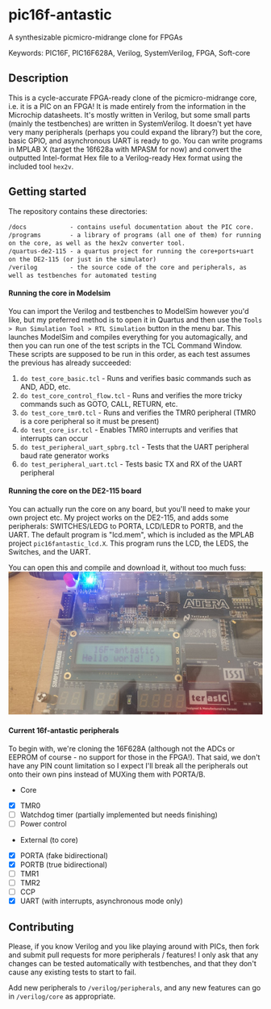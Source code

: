# pic16f-antastic
A synthesizable picmicro-midrange clone for FPGAs

Keywords: PIC16F, PIC16F628A, Verilog, SystemVerilog, FPGA, Soft-core

## Description

This is a cycle-accurate FPGA-ready clone of the picmicro-midrange core, i.e. it is a PIC on an FPGA!
It is made entirely from the information in the Microchip datasheets.
It's mostly written in Verilog, but some small parts (mainly the testbenches) are written in SystemVerilog.
It doesn't yet have very many peripherals (perhaps you could expand the library?) but the core, basic GPIO, and asynchronous UART is ready to go.
You can write programs in MPLAB X (target the 16f628a with MPASM for now) and convert the outputted Intel-format Hex file to a Verilog-ready Hex format using the included tool `hex2v`.

## Getting started

The repository contains these directories:
```
/docs            - contains useful documentation about the PIC core.
/programs        - a library of programs (all one of them) for running on the core, as well as the hex2v converter tool.
/quartus-de2-115 - a quartus project for running the core+ports+uart on the DE2-115 (or just in the simulator)
/verilog         - the source code of the core and peripherals, as well as testbenches for automated testing
```

#### Running the core in Modelsim

You can import the Verilog and testbenches to ModelSim however you'd like, 
but my preferred method is to open it in Quartus and then use the `Tools > Run Simulation Tool > RTL Simulation` button
in the menu bar. This launches ModelSim and compiles everything for you automagically, and then you can run one of the 
test scripts in the TCL Command Window.
These scripts are supposed to be run in this order, as each test assumes the previous has already succeeded:
1. `do test_core_basic.tcl` - Runs and verifies basic commands such as AND, ADD, etc.
2. `do test_core_control_flow.tcl` - Runs and verifies the more tricky commands such as GOTO, CALL, RETURN, etc.
3. `do test_core_tmr0.tcl` - Runs and verifies the TMR0 peripheral (TMR0 is a core peripheral so it must be present)
4. `do test_core_isr.tcl` - Enables TMR0 interrupts and verifies that interrupts can occur
5. `do test_peripheral_uart_spbrg.tcl` - Tests that the UART peripheral baud rate generator works
6. `do test_peripheral_uart.tcl` - Tests basic TX and RX of the UART peripheral 
#### Running the core on the DE2-115 board

You can actually run the core on any board, but you'll need to make your own project etc. 
My project works on the DE2-115, and adds some peripherals: SWITCHES/LEDG to PORTA, LCD/LEDR to PORTB, and the UART.
The default program is "lcd.mem", which is included as the MPLAB project `pic16fantastic_lcd.X`.
This program runs the LCD, the LEDS, the Switches, and the UART.

You can open this and compile and download it, without too much fuss:
![16f-antastic](/docs/picture.jpg)

#### Current 16f-antastic peripherals

To begin with, we're cloning the 16F628A (although not the ADCs or EEPROM of course - no support for those in the FPGA!). 
That said, we don't have any PIN count limitation so I expect I'll break all the peripherals out onto their own pins
instead of MUXing them with PORTA/B.

* Core
- [x] TMR0 
- [ ] Watchdog timer  (partially implemented but needs finishing)
- [ ] Power control

* External (to core)
- [x] PORTA (fake bidirectional)
- [x] PORTB (true bidirectional)
- [ ] TMR1
- [ ] TMR2
- [ ] CCP
- [x] UART (with interrupts, asynchronous mode only)

## Contributing

Please, if you know Verilog and you like playing around with PICs, then fork and submit pull requests for more peripherals / features!
I only ask that any changes can be tested automatically with testbenches, and that they don't cause any existing tests to start to fail.

Add new peripherals to `/verilog/peripherals`, and any new features can go in `/verilog/core` as appropriate.